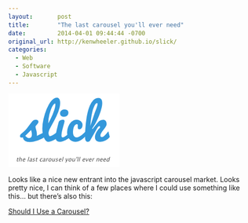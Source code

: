 ```yaml
---
layout:       post
title:        "The last carousel you'll ever need"
date:         2014-04-01 09:44:44 -0700
original_url: http://kenwheeler.github.io/slick/
categories:
  - Web
  - Software
  - Javascript
---
```


  ![c85b54cab44bbe64c8a780cef2da1d24.png](/assets/import/c85b54cab44bbe64c8a780cef2da1d24.png)  

 Looks like a nice new entrant into the javascript carousel market. Looks pretty nice, I can think of a few places where I could use something like this… but there’s also this: 

  [Should I Use a Carousel?](http://shouldiuseacarousel.com) 

 
